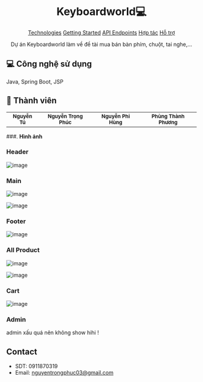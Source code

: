 <h1 align="center" style="font-weight: bold;">Keyboardworld💻</h1>

<p align="center">
<a href="#tech">Technologies</a>
<a href="#started">Getting Started</a>
<a href="#routes">API Endpoints</a>
<a href="#colab">Hợp tác</a>
<a href="#contribute">Hỗ trợ</a> 
</p>


<p align="center">Dự án Keyboardworld làm về đề tài mua bán bàn phím, chuột, tai nghe,...</p>


<p align="center">
</p>

<h2 id="technologies">💻 Công nghệ sử dụng</h2>

Java, Spring Boot, JSP

<h2 id="colab">🤝 Thành viên</h2>
<table>
<tr>

<td align="center">
<sub>
<b>Nguyễn Tú</b>
</sub>
</a>
</td>

<td align="center">

<sub>
<b>Nguyễn Trọng Phúc</b>
</sub>
</a>
</td>

<td align="center">
<sub>
<b>Nguyễn Phi Hùng</b>
</sub>
</a>
</td>

<td align="center">
<sub>
<b>Phùng Thành Phương</b>
</sub>
</a>
</td>

</tr>
</table>

###. **Hình ảnh**  
<h3>Header</h3>

![image](https://github.com/user-attachments/assets/c7ae8b38-5d89-438d-804b-5c47c344c8e1)


<h3>Main</h3>

![image](https://github.com/user-attachments/assets/995b91d0-c41c-4ba5-b2bc-59e23ce437fd)

![image](https://github.com/user-attachments/assets/d332abff-ab1e-4331-a95e-936653e24475)



<h3>Footer</h3>

![image](https://github.com/user-attachments/assets/140cdfdf-c827-4c0f-8b91-812c2666d64a)


<h3>All Product</h3>

![image](https://github.com/user-attachments/assets/96f4aa17-a806-4e50-996e-17b2ce0d328b)


![image](https://github.com/user-attachments/assets/5417bba8-97bf-4970-9011-097c32ee2e9c)


<h3>Cart</h3>

![image](https://github.com/user-attachments/assets/3fa5cec7-4530-4eab-ab55-5ceb3230d5e1)


<h3>Admin</h3>

admin xấu quá nên không show hihi !


## Contact

- SDT: 0911870319
- Email: nguyentrongphuc03@gmail.com



